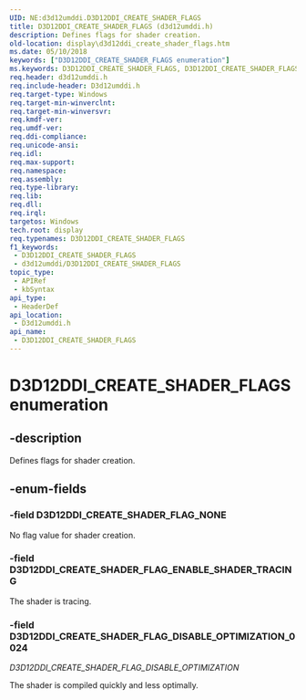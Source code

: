 ```yaml
---
UID: NE:d3d12umddi.D3D12DDI_CREATE_SHADER_FLAGS
title: D3D12DDI_CREATE_SHADER_FLAGS (d3d12umddi.h)
description: Defines flags for shader creation.
old-location: display\d3d12ddi_create_shader_flags.htm
ms.date: 05/10/2018
keywords: ["D3D12DDI_CREATE_SHADER_FLAGS enumeration"]
ms.keywords: D3D12DDI_CREATE_SHADER_FLAGS, D3D12DDI_CREATE_SHADER_FLAGS enumeration [Display Devices], D3D12DDI_CREATE_SHADER_FLAG_DISABLE_OPTIMIZATION, D3D12DDI_CREATE_SHADER_FLAG_ENABLE_SHADER_TRACING, D3D12DDI_CREATE_SHADER_FLAG_NONE, d3d12umddi/D3D12DDI_CREATE_SHADER_FLAGS, d3d12umddi/D3D12DDI_CREATE_SHADER_FLAG_DISABLE_OPTIMIZATION, d3d12umddi/D3D12DDI_CREATE_SHADER_FLAG_ENABLE_SHADER_TRACING, d3d12umddi/D3D12DDI_CREATE_SHADER_FLAG_NONE, display.d3d12ddi_create_shader_flags
req.header: d3d12umddi.h
req.include-header: D3d12umddi.h
req.target-type: Windows
req.target-min-winverclnt: 
req.target-min-winversvr: 
req.kmdf-ver: 
req.umdf-ver: 
req.ddi-compliance: 
req.unicode-ansi: 
req.idl: 
req.max-support: 
req.namespace: 
req.assembly: 
req.type-library: 
req.lib: 
req.dll: 
req.irql: 
targetos: Windows
tech.root: display
req.typenames: D3D12DDI_CREATE_SHADER_FLAGS
f1_keywords:
 - D3D12DDI_CREATE_SHADER_FLAGS
 - d3d12umddi/D3D12DDI_CREATE_SHADER_FLAGS
topic_type:
 - APIRef
 - kbSyntax
api_type:
 - HeaderDef
api_location:
 - D3d12umddi.h
api_name:
 - D3D12DDI_CREATE_SHADER_FLAGS
---
```


# D3D12DDI_CREATE_SHADER_FLAGS enumeration


## -description

Defines flags for shader creation.

## -enum-fields

### -field D3D12DDI_CREATE_SHADER_FLAG_NONE

No flag value for shader creation.

### -field D3D12DDI_CREATE_SHADER_FLAG_ENABLE_SHADER_TRACING

The shader is tracing.

### -field D3D12DDI_CREATE_SHADER_FLAG_DISABLE_OPTIMIZATION_0024

*D3D12DDI_CREATE_SHADER_FLAG_DISABLE_OPTIMIZATION*

The shader is compiled quickly and less optimally.

